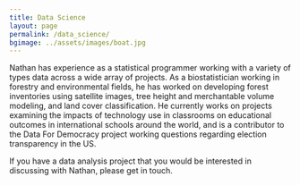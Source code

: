 ```yaml
---
title: Data Science
layout: page
permalink: /data_science/
bgimage: ../assets/images/boat.jpg
---
```


Nathan has experience as a statistical programmer working with a variety of
types data across a wide array of projects. As a biostatistician working in 
forestry and environmental fields, he has worked on developing forest 
inventories using satellite images, tree height and merchantable volume 
modeling, and land cover classification. He currently works on projects 
examining the impacts of technology use in classrooms on educational outcomes
in international schools around the world, and is a contributor to the Data For 
Democracy project working questions regarding election transparency in the US.

If you have a data analysis project that you would be interested in discussing
with Nathan, please get in touch.

